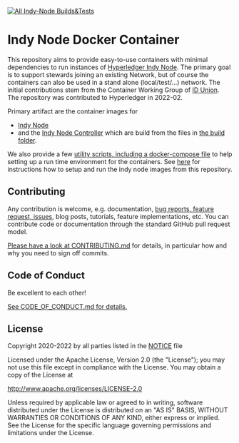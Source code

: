 [![All Indy-Node Builds&Tests](actions/workflows/build-all.yml/badge.svg)](actions/workflows/build-all.yml)


# Indy Node Docker Container

This repository aims to provide easy-to-use containers with minimal dependencies to run instances of [Hyperledger Indy Node](https://github.com/hyperledger/indy-node). The primary goal is to support stewards joining an existing Network, but of course the containers can also be used in a stand alone (local/test/...) network. The initial contributions stem from the Container Working Group of [ID Union](https://github.com/IDunion). The repository was contributed to Hyperledger in 2022-02.

Primary artifact are the container images for
- [Indy Node](https://github.com/hyperledger/indy-node-container/pkgs/container/indy-node-container%2Findy_node)
- and the [Indy Node Controller](https://github.com/hyperledger/indy-node-container/pkgs/container/indy-node-container%2Findy_node_controller)
 which are build from the files in [the build folder](build/).

We also provide a few [utility scripts, including a docker-compose file](run/) to help setting up a run time environment for the containers.
See [here](run/) for instructions how to setup and run the indy node images from this repository.


## Contributing

Any contribution is welcome, e.g. documentation, [bug reports, feature request, issues](issues/), blog posts, tutorials, feature implementations, etc. You can contribute code or documentation through the standard GitHub pull request model.

[Please have a look at CONTRIBUTING.md](CONTRIBUTING.md) for details, in particular how and why you need to sign off commits.

## Code of Conduct

Be excellent to each other!

[See CODE_OF_CONDUCT.md for details.](CODE_OF_CONDUCT.md)


## License

Copyright 2020-2022 by all parties listed in the [NOTICE](NOTICE) file

Licensed under the Apache License, Version 2.0 (the "License");
you may not use this file except in compliance with the License.
You may obtain a copy of the License at

http://www.apache.org/licenses/LICENSE-2.0

Unless required by applicable law or agreed to in writing, software
distributed under the License is distributed on an "AS IS" BASIS,
WITHOUT WARRANTIES OR CONDITIONS OF ANY KIND, either express or implied.
See the License for the specific language governing permissions and
limitations under the License.
   
